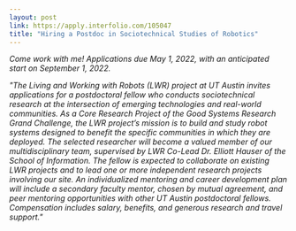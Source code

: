```yaml
---
layout: post
link: https://apply.interfolio.com/105047
title: "Hiring a Postdoc in Sociotechnical Studies of Robotics"
---
```

*Come work with me! Applications due May 1, 2022, with an anticipated start on September 1, 2022.*

*"The Living and Working with Robots (LWR) project at UT Austin invites applications for a postdoctoral fellow who conducts sociotechnical research at the intersection of emerging technologies and real-world communities. As a Core Research Project of the Good Systems Research Grand Challenge, the LWR project’s mission is to build and study robot systems designed to benefit the specific communities in which they are deployed. The selected researcher will become a valued member of our multidisciplinary team, supervised by LWR Co-Lead Dr. Elliott Hauser of the School of Information. The fellow is expected to collaborate on existing LWR projects and to lead one or more independent research projects involving our site. An individualized mentoring and career development plan will include a secondary faculty mentor, chosen by mutual agreement, and peer mentoring opportunities with other UT Austin postdoctoral fellows. Compensation includes salary, benefits, and generous research and travel support."*
